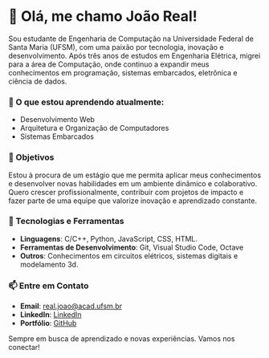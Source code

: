 # 👋 Olá, me chamo João Real!

Sou estudante de Engenharia de Computação na Universidade Federal de Santa Maria (UFSM), com uma paixão por tecnologia, inovação e desenvolvimento. Após três anos de estudos em Engenharia Elétrica, migrei para a área de Computação, onde continuo a expandir meus conhecimentos em programação, sistemas embarcados, eletrônica e ciência de dados.

### 🌱 O que estou aprendendo atualmente:
- Desenvolvimento Web
- Arquitetura e Organização de Computadores
- Sistemas Embarcados

### 🎯 Objetivos
Estou à procura de um estágio que me permita aplicar meus conhecimentos e desenvolver novas habilidades em um ambiente dinâmico e colaborativo. Quero crescer profissionalmente, contribuir com projetos de impacto e fazer parte de uma equipe que valorize inovação e aprendizado constante.

### 🔧 Tecnologias e Ferramentas
- **Linguagens**: C/C++, Python, JavaScript, CSS, HTML.
- **Ferramentas de Desenvolvimento**: Git, Visual Studio Code, Octave
- **Outros**: Conhecimentos em circuitos elétricos, sistemas digitais e modelamento 3d.


### 📫 Entre em Contato
- **Email**: real.joao@acad.ufsm.br
- **LinkedIn**: [LinkedIn](https://www.linkedin.com/in/joaoreeal/)
- **Portfólio**: [GitHub](https://github.com/joaosauzemreal)


Sempre em busca de aprendizado e novas experiências. Vamos nos conectar!